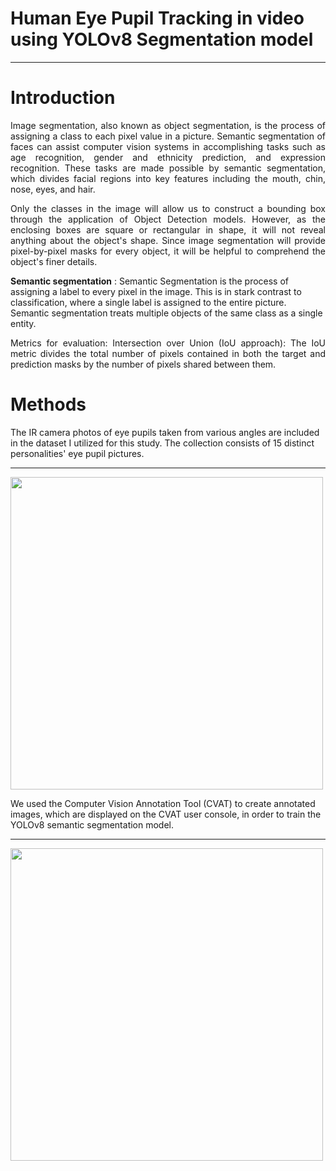 # **Human Eye Pupil Tracking in video using YOLOv8 Segmentation model**
---

# **Introduction**
<p align="justify">
Image segmentation, also known as object segmentation, is the process of assigning a class to each pixel value in a picture. Semantic segmentation of faces can assist computer vision systems in accomplishing tasks such as age recognition, gender and ethnicity prediction, and expression recognition. These tasks are made possible by semantic segmentation, which divides facial regions into key features including the mouth, chin, nose, eyes, and hair.
<p align="justify">
Only the classes in the image will allow us to construct a bounding box through the application of Object Detection models. However, as the enclosing boxes are square or rectangular in shape, it will not reveal anything about the object's shape. Since image segmentation will provide pixel-by-pixel masks for every object, it will be helpful to comprehend the object's finer details.

<p align="justify">
  
**Semantic segmentation** : Semantic Segmentation is the process of assigning a label to every pixel in the image. This is in stark contrast to classification, where a single label is assigned to the entire picture. Semantic segmentation treats multiple objects of the same class as a single entity.
<p align="justify">
Metrics for evaluation:
Intersection over Union (IoU approach): The IoU metric divides the total number of pixels contained in both the target and prediction masks by the number of pixels shared between them.

# **Methods**

The IR camera photos of eye pupils taken from various angles are included in the dataset I utilized for this study. The collection consists of 15 distinct personalities' eye pupil pictures.  

---
<img src=""  width="500" height="500" align="centre" />


We used the Computer Vision Annotation Tool (CVAT) to create annotated images, which are displayed on the CVAT user console, in order to train the YOLOv8 semantic segmentation model.  

---
<img src="" width="500" height="500" align="centre" />

